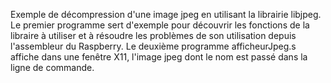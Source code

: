 Exemple de décompression d'une image jpeg en utilisant la librairie libjpeg.
Le premier programme sert d'exemple pour découvrir les fonctions de la libraire à utiliser et à résoudre les problèmes de son utilisation depuis l'assembleur du Raspberry.
Le deuxième programme afficheurJpeg.s affiche dans une fenêtre X11, l'image jpeg dont le nom est passé dans la ligne de commande. 
